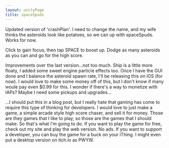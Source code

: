 ```yaml
---
layout: unityPage
title: spaceSpuds
---
```


Updated version of 'crashPlan'. I need to change the name, and my wife thinks the asteroids look like potatoes, so we can up with spaceSpuds. Works for now.

Click to gain focus, then tap SPACE to boost up. Dodge as many asteroids as you can and go for the high score.

Improvements over the last version...not too much. Ship is a little more floaty, I added some sweet engine particle effects too. Once I have the GUI done and I balance the asteroid spawn rate, I'll be releasing this on iOS (for now). I would love to make some money off of this, but I don't know if many woule pay even $0.99 for this. I wonder if there's a way to monetize with IAPs? Maybe I need some pickups and upgrades...

...I should put this in a blog post, but I really hate that gaming has come to require this type of thinking for developers. I would love to just make a game, a simple arcade style high score chaser, and sell it for money. Those are they games that I like to play, so those are the games that I should make. So that's what I'm going to do. If you want to play the game for free, check out my site and play the web version. No ads. If you want to support a developer, you can buy the game for a buck on your iThing. I might even put a desktop version on itch.io as PWYW.